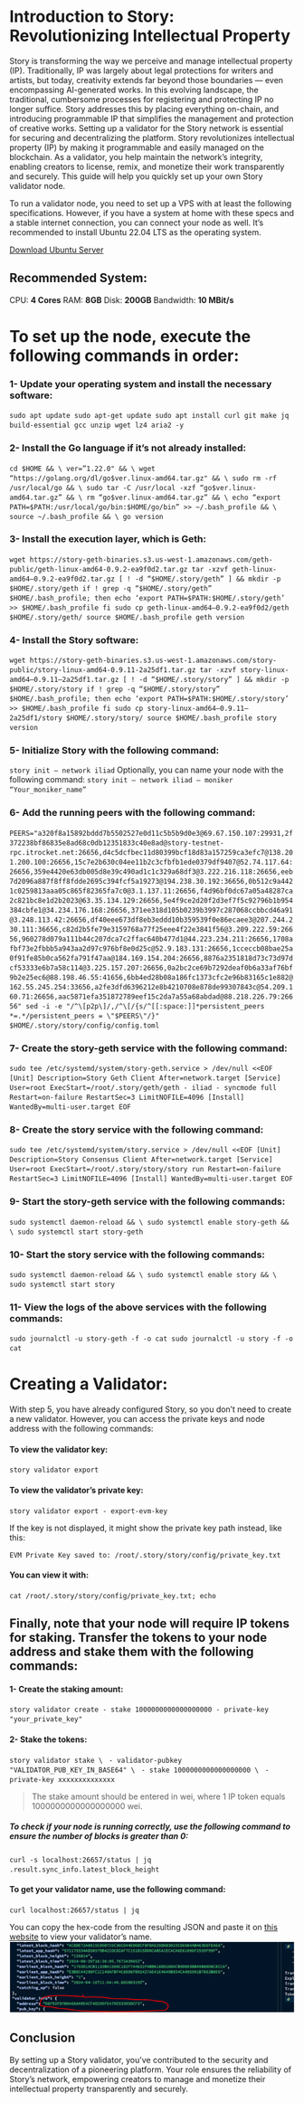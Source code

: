 # Introduction to Story: Revolutionizing Intellectual Property
Story is transforming the way we perceive and manage intellectual property (IP). Traditionally, IP was largely about legal protections for writers and artists, but today, creativity extends far beyond those boundaries — even encompassing AI-generated works. In this evolving landscape, the traditional, cumbersome processes for registering and protecting IP no longer suffice. Story addresses this by placing everything on-chain, and introducing programmable IP that simplifies the management and protection of creative works.
Setting up a validator for the Story network is essential for securing and decentralizing the platform. Story revolutionizes intellectual property (IP) by making it programmable and easily managed on the blockchain. As a validator, you help maintain the network’s integrity, enabling creators to license, remix, and monetize their work transparently and securely. This guide will help you quickly set up your own Story validator node.

To run a validator node, you need to set up a VPS with at least the following specifications. However, if you have a system at home with these specs and a stable internet connection, you can connect your node as well. It’s recommended to install Ubuntu 22.04 LTS as the operating system.

[Download Ubuntu Server](https://ubuntu.com/download/server)

## Recommended System:
CPU: **4 Cores**
RAM: **8GB**
Disk: **200GB**
Bandwidth: **10 MBit/s**

# To set up the node, execute the following commands in order:

### 1- Update your operating system and install the necessary software:
``
sudo apt update
sudo apt-get update
sudo apt install curl git make jq build-essential gcc unzip wget lz4 aria2 -y
``

### 2- Install the Go language if it’s not already installed:
``
cd $HOME && \
ver=”1.22.0" && \
wget “https://golang.org/dl/go$ver.linux-amd64.tar.gz" && \
sudo rm -rf /usr/local/go && \
sudo tar -C /usr/local -xzf “go$ver.linux-amd64.tar.gz” && \
rm “go$ver.linux-amd64.tar.gz” && \
echo “export PATH=$PATH:/usr/local/go/bin:$HOME/go/bin” >> ~/.bash_profile && \
source ~/.bash_profile && \
go version
``

### 3- Install the execution layer, which is Geth:
``
wget https://story-geth-binaries.s3.us-west-1.amazonaws.com/geth-public/geth-linux-amd64-0.9.2-ea9f0d2.tar.gz
tar -xzvf geth-linux-amd64–0.9.2-ea9f0d2.tar.gz
[ ! -d “$HOME/.story/geth” ] && mkdir -p $HOME/.story/geth
if ! grep -q “$HOME/.story/geth” $HOME/.bash_profile; then
 echo ‘export PATH=$PATH:$HOME/.story/geth’ >> $HOME/.bash_profile
fi
sudo cp geth-linux-amd64–0.9.2-ea9f0d2/geth $HOME/.story/geth/
source $HOME/.bash_profile
geth version
``

### 4- Install the Story software:
``
wget https://story-geth-binaries.s3.us-west-1.amazonaws.com/story-public/story-linux-amd64-0.9.11-2a25df1.tar.gz
tar -xzvf story-linux-amd64–0.9.11–2a25df1.tar.gz
[ ! -d “$HOME/.story/story” ] && mkdir -p $HOME/.story/story
if ! grep -q “$HOME/.story/story” $HOME/.bash_profile; then
 echo ‘export PATH=$PATH:$HOME/.story/story’ >> $HOME/.bash_profile
fi
sudo cp story-linux-amd64–0.9.11–2a25df1/story $HOME/.story/story/
source $HOME/.bash_profile
story version
``

### 5- Initialize Story with the following command:
`story init — network iliad`
Optionally, you can name your node with the following command:
`story init — network iliad — moniker “Your_moniker_name”`

### 6- Add the running peers with the following command:
``
PEERS="a320f8a15892bddd7b5502527e0d11c5b5b9d0e3@69.67.150.107:29931,2f372238bf86835e8ad68c0db12351833c40e8ad@story-testnet-rpc.itrocket.net:26656,d4c5dcfbec11d80399bcf18d83a157259ca3efc7@138.201.200.100:26656,15c7e2b630c04ee11b2c3cfbfb1ede0379df9407@52.74.117.64:26656,359e4420e63db005d8e39c490ad1c1c329a68df3@3.222.216.118:26656,eeb7d2096a887f8ff8fdde2695c394fcf5a19273@194.238.30.192:36656,0b512c9a4421c0259813aaa05c865f82365fa7c0@3.1.137.11:26656,f4d96bf0dc67a05a48287ca2c821bc8e1d2b2023@63.35.134.129:26656,5e4f9ce2d20f2d3ef7f5c92796b1b954384cbfe1@34.234.176.168:26656,371ee318d105b0239b3997c287068ccbbcd46a91@3.248.113.42:26656,df40eee673df8eb3eddd10b359539f0e86ecaee3@207.244.230.111:36656,c82d2b5fe79e3159768a77f25eee4f22e3841f56@3.209.222.59:26656,960278d079a111b44c207dca7c2ffac640b477d1@44.223.234.211:26656,1708afbf73e2fbbb5a943aa2d97c976bf8e0d25c@52.9.183.131:26656,1cceccb08bae25a0f91fe85b0ca562fa791f47aa@184.169.154.204:26656,8876a2351818d73c73d97dcf53333e6b7a58c114@3.225.157.207:26656,0a2bc2ce69b7292deaf0b6a33af76bf9b2e25ec6@88.198.46.55:41656,6bb4ed28b08a186fc1373cfc2e96b83165c1e882@162.55.245.254:33656,a2fe3dfd6396212e8b4210708e878de99307843c@54.209.160.71:26656,aac5871efa351872789eef15c2da7a55a68abdad@88.218.226.79:26656"
sed -i -e "/^\[p2p\]/,/^\[/{s/^[[:space:]]*persistent_peers *=.*/persistent_peers = \"$PEERS\"/}" $HOME/.story/story/config/config.toml
``

### 7- Create the story-geth service with the following command:
``
sudo tee /etc/systemd/system/story-geth.service > /dev/null <<EOF
[Unit]
Description=Story Geth Client
After=network.target
[Service]
User=root
ExecStart=/root/.story/geth/geth - iliad - syncmode full
Restart=on-failure
RestartSec=3
LimitNOFILE=4096
[Install]
WantedBy=multi-user.target
EOF
``

### 8- Create the story service with the following command:
``
sudo tee /etc/systemd/system/story.service > /dev/null <<EOF
[Unit]
Description=Story Consensus Client
After=network.target
[Service]
User=root
ExecStart=/root/.story/story/story run
Restart=on-failure
RestartSec=3
LimitNOFILE=4096
[Install]
WantedBy=multi-user.target
EOF
``

### 9- Start the story-geth service with the following commands:
``
sudo systemctl daemon-reload && \
sudo systemctl enable story-geth && \
sudo systemctl start story-geth
``

### 10- Start the story service with the following commands:
``
sudo systemctl daemon-reload && \
sudo systemctl enable story && \
sudo systemctl start story
``

### 11- View the logs of the above services with the following commands:
``
sudo journalctl -u story-geth -f -o cat
sudo journalctl -u story -f -o cat
``

# Creating a Validator:

With step 5, you have already configured Story, so you don’t need to create a new validator. However, you can access the private keys and node address with the following commands:

#### To view the validator key:
`story validator export`

#### To view the validator’s private key:
`story validator export - export-evm-key`

If the key is not displayed, it might show the private key path instead, like this:

    EVM Private Key saved to: /root/.story/story/config/private_key.txt

#### You can view it with:
`cat /root/.story/story/config/private_key.txt; echo`

## Finally, note that your node will require IP tokens for staking. Transfer the tokens to your node address and stake them with the following commands:

#### 1- Create the staking amount:
`story validator create - stake 1000000000000000000 - private-key "your_private_key"`

#### 2- Stake the tokens:
`story validator stake \`
` - validator-pubkey "VALIDATOR_PUB_KEY_IN_BASE64" \`
` - stake 1000000000000000000 \`
` - private-key xxxxxxxxxxxxxx`

> The stake amount should be entered in wei, where 1 IP token equals 1000000000000000000 wei.

##### To check if your node is running correctly, use the following command to ensure the number of blocks is greater than 0:
`curl -s localhost:26657/status | jq .result.sync_info.latest_block_height`

#### To get your validator name, use the following command:
`curl localhost:26657/status | jq`

You can copy the hex-code from the resulting JSON and paste it on [this website](https://testnet.story.explorers.guru/) to view your validator’s name.
![Validator info](image.png "validator info")

## Conclusion
By setting up a Story validator, you’ve contributed to the security and decentralization of a pioneering platform. Your role ensures the reliability of Story’s network, empowering creators to manage and monetize their intellectual property transparently and securely.
